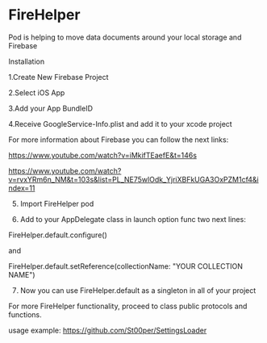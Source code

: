 # FireHelper
Pod is helping to move data documents around your local storage and Firebase

Installation

   1.Create New Firebase Project

   2.Select iOS App

   3.Add your App BundleID

 4.Receive GoogleService-Info.plist and add it to your xcode project

For more information about Firebase you can follow the next links:

https://www.youtube.com/watch?v=iMkifTEaefE&t=146s

https://www.youtube.com/watch?v=rvxYRm6n_NM&t=103s&list=PL_NE75wlOdk_YjriXBFkUGA3OxPZM1cf4&index=11

5. Import FireHelper pod

6. Add to your AppDelegate class in launch option func two next lines:

FireHelper.default.configure() 

and 

FireHelper.default.setReference(collectionName: "YOUR COLLECTION NAME")

7. Now you can use FireHelper.default as a singleton in all of your project

For more FireHelper functionality, proceed to class public protocols and functions.


usage example: https://github.com/St00per/SettingsLoader
